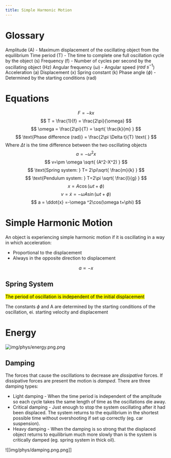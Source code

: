 ```yaml
---
title: Simple Harmonic Motion
---
```

# Glossary
Amplitude (A) - Maximum displacement of the oscillating object from the equilibrium 
Time period (T) - The time to complete one full oscillation cycle by the object (s)
Frequency (f) - Number of cycles per second by the oscillating object (Hz)
Angular frequency ($\omega$) - Angular speed ($rad \text{ }s^{-1}$)
Acceleration (a)
Displacement (x)
Spring constant (k)
Phase angle ($\phi$) - Determined by the starting conditions (rad)
# Equations
$$
F = -kx
$$
$$
T = \frac{1}{f} = \frac{2\pi}{\omega}
$$
$$
\omega = \frac{2\pi}{T} = \sqrt{ \frac{k}{m} }
$$
$$
\text{Phase difference (rad)} = \frac{2\pi \Delta t}{T} \text{ }
$$
Where $\Delta t$ is the time difference between the two oscillating objects
$$
a = -\omega^2x
$$
$$
v=\pm \omega \sqrt{ (A^2-X^2) }
$$
$$
\text{Spring system: } T= 2\pi\sqrt{ \frac{m}{k} }
$$
$$
\text{Pendulum system: } T=2\pi \sqrt{ \frac{l}{g} }
$$
$$
x=A\cos(\omega t + \phi)
$$
$$
v= \dot{x} = -\omega A \sin(\omega t+\phi)
$$
$$
a = \ddot{x} =-\omega ^2\cos(\omega t+\phi)
$$
# Simple Harmonic Motion
An object is experiencing simple harmonic motion if it is oscillating in a way in which acceleration:
- Proportional to the displacement
- Always in the opposite direction to displacement
<!--ID: 1724603671311-->


$$
a \propto-x
$$
## Spring System
<mark class="hltr-purple">The period of oscillation is independent of the initial displacement</mark>

The constants $\phi$ and A are determined by the starting conditions of the oscillation, ei. starting velocity and displacement


# Energy
![img/phys/energy.png.png](img/phys/energy.png.png)
## Damping
The forces that cause the oscillations to decrease are *dissipative* forces. If dissipative forces are present the motion is *damped*. There are three damping types:
- Light damping - When the time period is independent of the amplitude so each cycle takes the same length of time as the oscillations die away. 
- Critical damping - Just enough to stop the system oscillating after it had been displaced. The system returns to the equilibrium in the shortest possible time without overshooting if set up correctly (eg. car suspension).
- Heavy damping - When the damping is so strong that the displaced object returns to equilibrium much more slowly than is the system is critically damped (eg. spring system in thick oil). 

![[img/phys/damping.png.png]]
